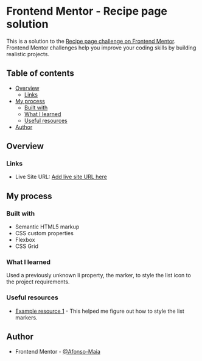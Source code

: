 # Frontend Mentor - Recipe page solution

This is a solution to the [Recipe page challenge on Frontend Mentor](https://www.frontendmentor.io/challenges/recipe-page-KiTsR8QQKm). Frontend Mentor challenges help you improve your coding skills by building realistic projects.

## Table of contents

- [Overview](#overview)
  - [Links](#links)
- [My process](#my-process)
  - [Built with](#built-with)
  - [What I learned](#what-i-learned)
  - [Useful resources](#useful-resources)
- [Author](#author)

## Overview

### Links

- Live Site URL: [Add live site URL here](https://afonso-maia.github.io/frontend-mentor-recipe-page/)

## My process

### Built with

- Semantic HTML5 markup
- CSS custom properties
- Flexbox
- CSS Grid

### What I learned

Used a previously unknown li property, the marker, to style the list icon to the project requirements.

### Useful resources

- [Example resource 1](https://developer.mozilla.org/en-US/docs/Web/CSS/::marker) - This helped me figure out how to style the list markers.

## Author

- Frontend Mentor - [@Afonso-Maia](https://www.frontendmentor.io/profile/Afonso-Maia)
